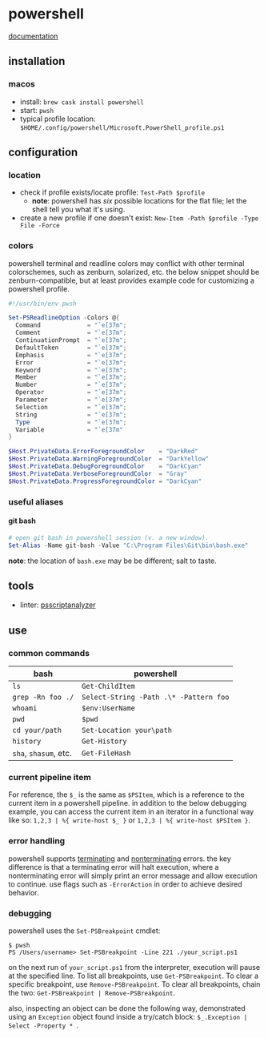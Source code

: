 powershell
==========

[documentation](https://docs.microsoft.com/en-us/powershell/)

## installation

### macos

* install: `brew cask install powershell`
* start: `pwsh`
* typical profile location: `$HOME/.config/powershell/Microsoft.PowerShell_profile.ps1`

## configuration

### location

* check if profile exists/locate profile: `Test-Path $profile`
    * **note**: powershell has _six_ possible locations for the flat file; let the shell tell you what it's using.
* create a new profile if one doesn't exist: `New-Item -Path $profile -Type File -Force`

### colors

powershell terminal and readline colors may conflict with other terminal colorschemes, such as zenburn, solarized, etc. the below snippet should be zenburn-compatible, but at least provides example code for customizing a powershell profile.

```powershell
#!/usr/bin/env pwsh

Set-PSReadlineOption -Colors @{
  Command             = "`e[37m";
  Comment             = "`e[37m";
  ContinuationPrompt  = "`e[37m";
  DefaultToken        = "`e[37m";
  Emphasis            = "`e[37m";
  Error               = "`e[37m";
  Keyword             = "`e[37m";
  Member              = "`e[37m";
  Number              = "`e[37m";
  Operator            = "`e[37m";
  Parameter           = "`e[37m";
  Selection           = "`e[37m";
  String              = "`e[37m";
  Type                = "`e[37m";
  Variable            = "`e[37m"
}

$Host.PrivateData.ErrorForegroundColor    = "DarkRed"
$Host.PrivateData.WarningForegroundColor  = "DarkYellow"
$Host.PrivateData.DebugForegroundColor    = "DarkCyan"
$Host.PrivateData.VerboseForegroundColor  = "Gray"
$Host.PrivateData.ProgressForegroundColor = "DarkCyan"
```

### useful aliases

#### git bash

```powershell
# open git bash in powershell session (v. a new window).
Set-Alias -Name git-bash -Value "C:\Program Files\Git\bin\bash.exe"
```

**note**: the location of `bash.exe` may be be different; salt to taste.

## tools

* linter: [psscriptanalyzer](https://github.com/PowerShell/PSScriptAnalyzer)

## use

### common commands

|bash|powershell|
|----|----------|
|`ls`|`Get-ChildItem`|
|`grep -Rn foo ./`|`Select-String -Path .\* -Pattern foo`|
|`whoami`|`$env:UserName`|
|`pwd`|`$pwd`|
|`cd your/path`|`Set-Location your\path`|
|`history`|`Get-History`|
|`sha`, `shasum`, etc.| `Get-FileHash`|

### current pipeline item

For reference, the `$_` is the same as `$PSItem`, which is a reference to the current item in a powershell pipeline. in addition to the below debugging example, you can access the current item in an iterator in a functional way like so: `1,2,3 | %{ write-host $_ }` or `1,2,3 | %{ write-host $PSItem }`.

### error handling

powershell supports [terminating](https://docs.microsoft.com/en-us/powershell/scripting/developer/cmdlet/terminating-errors?view=powershell-6) and [nonterminating](https://docs.microsoft.com/en-us/powershell/scripting/developer/cmdlet/non-terminating-errors?view=powershell-6) errors. the key difference is that a terminating error will halt execution, where a nonterminating error will simply print an error message and allow execution to continue. use flags such as `-ErrorAction` in order to achieve desired behavior.

### debugging

powershell uses the `Set-PSBreakpoint` cmdlet:

```shell
$ pwsh
PS /Users/username> Set-PSBreakpoint -Line 221 ./your_script.ps1
```

on the next run of `your_script.ps1` from the interpreter, execution will pause at the specified line. To list all breakpoints, use `Get-PSBreakpoint`. To clear a specific breakpoint, use `Remove-PSBreakpoint`. To clear all breakpoints, chain the two: `Get-PSBreakpoint | Remove-PSBreakpoint`.

also, inspecting an object can be done the following way, demonstrated using an `Exception` object found inside a try/catch block: `$_.Exception | Select -Property * `.
